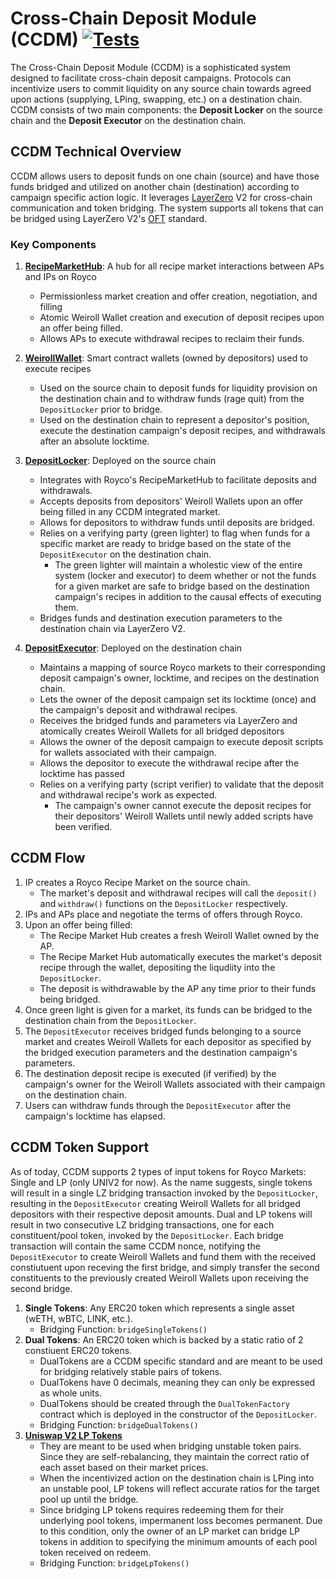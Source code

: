 # Cross-Chain Deposit Module (CCDM) [![Tests](https://github.com/roycoprotocol/cross-chain-deposit-module/actions/workflows/test.yml/badge.svg)](https://github.com/roycoprotocol/cross-chain-deposit-module/actions/workflows/test.yml)

The Cross-Chain Deposit Module (CCDM) is a sophisticated system designed to facilitate cross-chain deposit campaigns. Protocols can incentivize users to commit liquidity on any source chain towards agreed upon actions (supplying, LPing, swapping, etc.) on a destination chain. CCDM consists of two main components: the **Deposit Locker** on the source chain and the **Deposit Executor** on the destination chain.

## CCDM Technical Overview

CCDM allows users to deposit funds on one chain (source) and have those funds bridged and utilized on another chain (destination) according to campaign specific action logic. It leverages [LayerZero](https://docs.layerzero.network/v2) V2 for cross-chain communication and token bridging. The system supports all tokens that can be bridged using LayerZero V2's [OFT](https://docs.layerzero.network/v2/home/token-standards/oft-standard) standard.

### Key Components

1. **[RecipeMarketHub](https://github.com/roycoprotocol/royco/blob/main/src/RecipeMarketHub.sol)**: A hub for all recipe market interactions between APs and IPs on Royco
   - Permissionless market creation and offer creation, negotiation, and filling
   - Atomic Weiroll Wallet creation and execution of deposit recipes upon an offer being filled.
   - Allows APs to execute withdrawal recipes to reclaim their funds.

1. **[WeirollWallet](https://github.com/roycoprotocol/royco/blob/main/src/WeirollWallet.sol)**: Smart contract wallets (owned by depositors) used to execute recipes
   - Used on the source chain to deposit funds for liquidity provision on the destination chain and to withdraw funds (rage quit) from the ```DepositLocker``` prior to bridge.
   - Used on the destination chain to represent a depositor's position, execute the destination campaign's deposit recipes, and withdrawals after an absolute locktime.

2. **[DepositLocker](https://github.com/roycoprotocol/cross-chain-deposit-module/blob/main/src/core/DepositLocker.sol)**: Deployed on the source chain
   - Integrates with Royco's RecipeMarketHub to facilitate deposits and withdrawals.
   - Accepts deposits from depositors' Weiroll Wallets upon an offer being filled in any CCDM integrated market.
   - Allows for depositors to withdraw funds until deposits are bridged.
   - Relies on a verifying party (green lighter) to flag when funds for a specific market are ready to bridge based on the state of the ```DepositExecutor``` on the destination chain.
      - The green lighter will maintain a wholestic view of the entire system (locker and executor) to deem whether or not the funds for a given market are safe to bridge based on the destination campaign's recipes in addition to the causal effects of executing them.
   - Bridges funds and destination execution parameters to the destination chain via LayerZero V2.

3. **[DepositExecutor](https://github.com/roycoprotocol/cross-chain-deposit-module/blob/main/src/core/DepositExecutor.sol)**: Deployed on the destination chain
   - Maintains a mapping of source Royco markets to their corresponding deposit campaign's owner, locktime, and recipes on the destination chain.
   - Lets the owner of the deposit campaign set its locktime (once) and the campaign's deposit and withdrawal recipes.
   - Receives the bridged funds and parameters via LayerZero and atomically creates Weiroll Wallets for all bridged depositors
   - Allows the owner of the deposit campaign to execute deposit scripts for wallets associated with their campaign.
   - Allows the depositor to execute the withdrawal recipe after the locktime has passed
   - Relies on a verifying party (script verifier) to validate that the deposit and withdrawal recipe's work as expected.
      - The campaign's owner cannot execute the deposit recipes for their depositors' Weiroll Wallets until newly added scripts have been verified.

## CCDM Flow
1. IP creates a Royco Recipe Market on the source chain.
   - The market's deposit and withdrawal recipes will call the ```deposit()``` and ```withdraw()``` functions on the ```DepositLocker``` respectively.
2. IPs and APs place and negotiate the terms of offers through Royco.
3. Upon an offer being filled: 
   - The Recipe Market Hub creates a fresh Weiroll Wallet owned by the AP.
   - The Recipe Market Hub automatically executes the market's deposit recipe through the wallet, depositing the liqudiity into the ```DepositLocker```.
   - The deposit is withdrawable by the AP any time prior to their funds being bridged.
4. Once green light is given for a market, its funds can be bridged to the destination chain from the ```DepositLocker```.
5. The ```DepositExecutor``` receives bridged funds belonging to a source market and creates Weiroll Wallets for each depositor as specified by the bridged execution parameters and the destination campaign's parameters.
6. The destination deposit recipe is executed (if verified) by the campaign's owner for the Weiroll Wallets associated with their campaign on the destination chain.
7. Users can withdraw funds through the ```DepositExecutor``` after the campaign's locktime has elapsed.

## CCDM Token Support
As of today, CCDM supports 2 types of input tokens for Royco Markets: Single and LP (only UNIV2 for now). As the name suggests, single tokens will result in a single LZ bridging transaction invoked by the ```DepositLocker```, resulting in the ```DepositExecutor``` creating Weiroll Wallets for all bridged depositors with their respective deposit amounts. Dual and LP tokens will result in two consecutive LZ bridging transactions, one for each constituent/pool token, invoked by the ```DepositLocker```. Each bridge transaction will contain the same CCDM nonce, notifying the ```DepositExecutor``` to create Weiroll Wallets and fund them with the received constiutuent upon receving the first bridge, and simply transfer the second constituents to the previously created Weiroll Wallets upon receiving the second bridge.

1. **Single Tokens**: Any ERC20 token which represents a single asset (wETH, wBTC, LINK, etc.).
   - Bridging Function: ```bridgeSingleTokens()```
3. **Dual Tokens**: An ERC20 token which is backed by a static ratio of 2 constiuent ERC20 tokens.
   - DualTokens are a CCDM specific standard and are meant to be used for bridging relatively stable pairs of tokens.
   - DualTokens have 0 decimals, meaning they can only be expressed as whole units.
   - DualTokens should be created through the ```DualTokenFactory``` contract which is deployed in the constructor of the ```DepositLocker```.
   - Bridging Function: ```bridgeDualTokens()```
3. **[Uniswap V2 LP Tokens](https://docs.uniswap.org/contracts/v2/reference/smart-contracts/pair)**
   - They are meant to be used when bridging unstable token pairs. Since they are self-rebalancing, they maintain the correct ratio of each asset based on their market prices. 
   - When the incentivized action on the destination chain is LPing into an unstable pool, LP tokens will reflect accurate ratios for the target pool up until the bridge.
   - Since bridging LP tokens requires redeeming them for their underlying pool tokens, impermanent loss becomes permanent. Due to this condition, only the owner of an LP market can bridge LP tokens in addition to specifying the minimum amounts of each pool token received on redeem.
   - Bridging Function: ```bridgeLpTokens()```